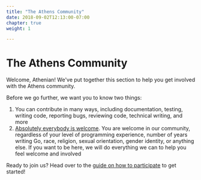 ```yaml
---
title: "The Athens Community"
date: 2018-09-02T12:13:00-07:00
chapter: true
weight: 1

---
```


# The Athens Community

Welcome, Athenian! We've put together this section to help you get involved with the Athens community.

Before we go further, we want you to know two things:

1. You can contribute in many ways, including documentation, testing, writing code, reporting bugs, reviewing code, technical writing, and more
2. [Absolutely everybody is welcome](https://arschles.com/blog/absolutely-everybody-is-welcome/). You are welcome in our community, regardless of your level of programming experience, number of years writing Go, race, religion, sexual orientation, gender identity, or anything else. If you want to be here, we will do everything we can to help you feel welcome and involved


Ready to join us? Head over to the [guide on how to participate](./participating) to get started!
